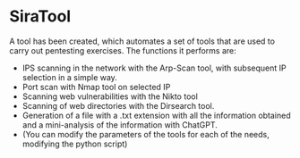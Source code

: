 # SiraTool
A tool has been created, which automates a set of tools that are used to carry out pentesting exercises.
The functions it performs are:

- IPS scanning in the network with the Arp-Scan tool, with subsequent IP selection in a simple way.
- Port scan with Nmap tool on selected IP
- Scanning web vulnerabilities with the Nikto tool
- Scanning of web directories with the Dirsearch tool.
- Generation of a file with a .txt extension with all the information obtained and a mini-analysis of the information with ChatGPT.
- (You can modify the parameters of the tools for each of the needs, modifying the python script)

